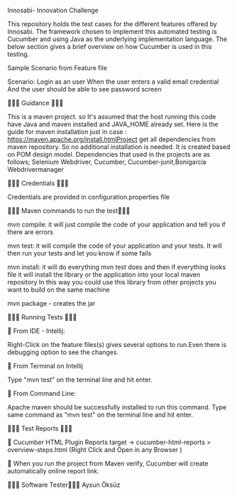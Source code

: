 Innosabi- Innovation Challenge

This repository holds the test cases for the different  features offered by Innosabi. 
The framework chosen to implement this automated testing is Cucumber and using Java as the underlying implementation language. 
The below section gives a brief overview on how Cucumber is used in this testing.

Sample Scenario from Feature file

Scenario: Login as an user
      When the user enters a valid email credential
      And the user should be able to see password screen


🔷🔶🔷 Guidance 🔷🔶🔷

This is a maven project. so It's assumed that the host running this code have Java and maven installed and JAVA_HOME already set. 
Here is the guide for maven installation just in case : https://maven.apache.org/install.htmlProject get all dependencies from maven repository. So no additional installation is needed.
It is created based on POM design model. 
Dependencies that used in the projects are as follows; Selenium Webdriver, Cucumber, Cucumber-junit,Bonigarcia Webdrivermanager
 
 🔷🔶🔷 Credentials 🔷🔶🔷 
 
Credentials are provided in configuration.properties file



🔷🔶🔷  Maven commands to run the test🔷🔶🔷

mvn compile: it will just compile the code of your application and tell you if there are errors

mvn test: it will compile the code of your application and your tests. 
It will then run your tests and let you know if some fails

mvn install: it will do everything mvn test does and then if everything looks 
file it will install the library or the application into your local maven repository 
In this way you could use this library from other projects you want to build on the same machine

mvn package - creates the jar


🔷🔶🔷 Running Tests 🔷🔶🔷

🔸 From IDE - Intellij:

Right-Click on the feature files(s) gives several options to run.Even there is debugging option to see the changes.

🔹 From Terminal on Intellij

Type "mvn test" on the terminal line and hit enter. 

🔹 From Command Line:

Apache maven should be successfully installed to run this command.
Type  same command as "mvn test" on the terminal line and hit enter. 



 🔷🔶🔷 Test Reports 🔷🔶🔷 
 
🔹 Cucumber HTML Plugin Reports target -> cucumber-html-reports > overview-steps.html (Right Click and Open in any Browser )

🔹 When you run the project from Maven verify, Cucumber will create automatically online report link.




🔷🔶🔷 Software Tester🔷🔶🔷 
Aysun Öksüz
